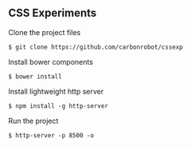 CSS Experiments
----------------

Clone the project files

```
$ git clone https://github.com/carbonrobot/cssexp
```

Install bower components

```
$ bower install
```

Install lightweight http server

```
$ npm install -g http-server
```

Run the project

```
$ http-server -p 8500 -o
```
